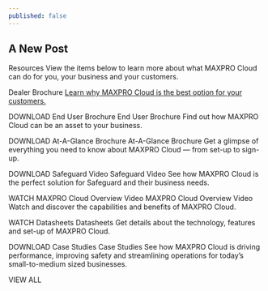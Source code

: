 ```yaml
---
published: false
---
```

## A New Post
Resources
View the items below to learn more about what MAXPRO Cloud can do for you, your business and your customers.

Dealer Brochure
[Learn why MAXPRO Cloud is the best option for your customers.](https://www.maxprocloud.com/documents/MAXPRO-Cloud-End-User-Brochure.pdf)

DOWNLOAD
End User Brochure
End User Brochure
Find out how MAXPRO Cloud can be an asset to your business.

DOWNLOAD
At-A-Glance Brochure
At-A-Glance Brochure
Get a glimpse of everything you need to know about MAXPRO Cloud — from set-up to sign-up.

DOWNLOAD
Safeguard Video
Safeguard Video
See how MAXPRO Cloud is the perfect solution for Safeguard and their business needs.

WATCH
MAXPRO Cloud Overview Video
MAXPRO Cloud Overview Video
Watch and discover the capabilities and benefits of MAXPRO Cloud.

WATCH
Datasheets
Datasheets
Get details about the technology, features and set-up of MAXPRO Cloud.

DOWNLOAD
Case Studies
Case Studies
See how MAXPRO Cloud is driving performance, improving safety and streamlining operations for today’s small-to-medium sized businesses.

VIEW ALL

